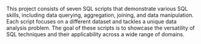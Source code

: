 This project consists of seven SQL scripts that demonstrate various SQL skills, including data querying, aggregation, joining, and data manipulation. Each script focuses on a different dataset and tackles a unique data analysis problem. The goal of these scripts is to showcase the versatility of SQL techniques and their applicability across a wide range of domains.
